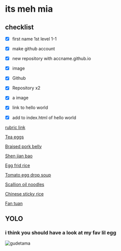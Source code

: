 # its meh mia

## checklist

- [x] first name 1st level 1-1
- [x] make github account
- [x] new repository with accname.github.io
- [x] image
- [x] Github
- [x] Repository x2
- [x] a image
- [x] link to hello world 
- [x] add to index.html of hello world


[rubric link](https://koikoiyooniverse.github.io/index.html-file/)

[Tea eggs](https://koikoiyooniverse.github.io/Tea-Eggs/)

[Braised pork belly](https://koikoiyooniverse.github.io/Braised-pork-belly/)

[Shen jian bao](https://koikoiyooniverse.github.io/Shen-jian-bao/)

[Egg frid rice](https://koikoiyooniverse.github.io/Egg-fried-rice/)

[Tomato egg drop soup](https://koikoiyooniverse.github.io/Tomato-egg-drop-soup/)

[Scallion oil noodles](https://koikoiyooniverse.github.io/Scallion-oil-noodles/)

[Chinese sticky rice](https://koikoiyooniverse.github.io/Chinese-sticky-rice/)

[Fan tuan](https://koikoiyooniverse.github.io/Fan-tuan/)







## YOLO

### i think you should have a look at my fav lil egg

![gudetama](https://upload.wikimedia.org/wikipedia/en/b/b1/Gudetama_from_Sanrio.jpg)



